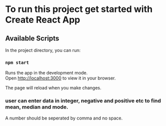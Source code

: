 # To run this project get started with Create React App

## Available Scripts

In the project directory, you can run:

### `npm start`

Runs the app in the development mode.\
Open [http://localhost:3000](http://localhost:3000) to view it in your browser.

The page will reload when you make changes.

### user can enter data in integer, negative and positive etc to find mean, median and mode.

A number should be seperated by comma and no space.
